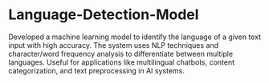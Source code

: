 # Language-Detection-Model
Developed a machine learning model to identify the language of a given text input with high accuracy. The system uses NLP techniques and character/word frequency analysis to differentiate between multiple languages. Useful for applications like multilingual chatbots, content categorization, and text preprocessing in AI systems.
